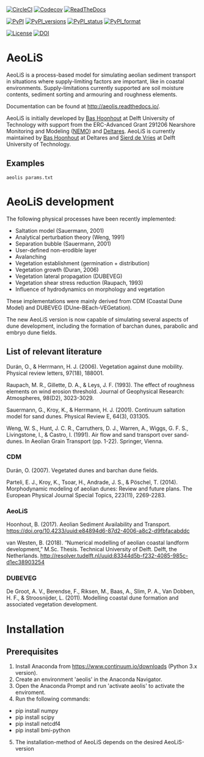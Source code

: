 [![CircleCI](https://circleci.com/gh/openearth/aeolis-python.svg?style=svg)](https://circleci.com/gh/openearth/aeolis-python)
[![Codecov](https://codecov.io/gh/openearth/aeolis-python/branch/master/graph/badge.svg)](https://codecov.io/gh/openearth/aeolis-python)
[![ReadTheDocs](http://readthedocs.org/projects/aeolis/badge/?version=latest)](http://aeolis.readthedocs.io/en/latest/)

[![PyPI](https://img.shields.io/pypi/v/AeoLiS.svg)](https://pypi.python.org/pypi/AeoLiS)
[![PyPI_versions](https://img.shields.io/pypi/pyversions/AeoLiS.svg)](https://pypi.python.org/pypi/AeoLiS)
[![PyPI_status](https://img.shields.io/pypi/status/AeoLiS.svg)](https://pypi.python.org/pypi/AeoLiS)
[![PyPI_format](https://img.shields.io/pypi/format/AeoLiS.svg)](https://pypi.python.org/pypi/AeoLiS)

[![License](https://img.shields.io/pypi/l/AeoLiS.svg)](https://pypi.python.org/pypi/AeoLiS)
[![DOI](https://zenodo.org/badge/7830/openearth/aeolis-python.svg)](https://zenodo.org/badge/latestdoi/7830/openearth/aeolis-python)

# AeoLiS
AeoLiS is a process-based model for simulating aeolian sediment
transport in situations where supply-limiting factors are important,
like in coastal environments. Supply-limitations currently supported
are soil moisture contents, sediment sorting and armouring and
roughness elements.

Documentation can be found at
http://aeolis.readthedocs.io/.

AeoLiS is initially developed by [Bas Hoonhout](mailto:b.m.hoonhout@tudelft.nl)
at Delft University of Technology with support from the ERC-Advanced
Grant 291206 Nearshore Monitoring and Modeling
([NEMO](http://nemo.citg.tudelft.nl>)) and
[Deltares](http://www.deltares.nl>). AeoLiS is currently maintained by
[Bas Hoonhout](mailto:bas.hoonhout@deltares.nl) at Deltares and
[Sierd de Vries](mailto:Sierd.deVries@tudelft.nl) at Delft University of Technology.

## Examples

```
aeolis params.txt
```

# AeoLiS development

The following physical processes have been recently implemented:
- Saltation model (Sauermann, 2001)
- Analytical perturbation theory (Weng, 1991)
- Separation bubble (Sauermann, 2001)
- User-defined non-erodible layer
- Avalanching
- Vegetation establishment (germination + distribution)
- Vegetation growth (Duran, 2006)
- Vegetation lateral propagation (DUBEVEG)
- Vegetation shear stress reduction (Raupach, 1993)
- Influence of hydrodynamics on morphology and vegetation

These implementations were mainly derived from CDM (Coastal Dune Model) and DUBEVEG (DUne-BEach-VEGetation).

The new AeoLiS version is now capable of simulating several aspects of dune development, 
including the formation of barchan dunes, parabolic and embryo dune fields.

## List of relevant literature

Durán, O., & Herrmann, H. J. (2006). Vegetation against dune mobility. Physical review letters, 97(18), 188001.

Raupach, M. R., Gillette, D. A., & Leys, J. F. (1993). The effect of roughness elements on wind erosion threshold. Journal of Geophysical Research: Atmospheres, 98(D2), 3023-3029.

Sauermann, G., Kroy, K., & Herrmann, H. J. (2001). Continuum saltation model for sand dunes. Physical Review E, 64(3), 031305.

Weng, W. S., Hunt, J. C. R., Carruthers, D. J., Warren, A., Wiggs, G. F. S., Livingstone, I., & Castro, I. (1991). Air flow and sand transport over sand-dunes. In Aeolian Grain Transport (pp. 1-22). Springer, Vienna.

### CDM

Durán, O. (2007). Vegetated dunes and barchan dune fields.

Parteli, E. J., Kroy, K., Tsoar, H., Andrade, J. S., & Pöschel, T. (2014). Morphodynamic modeling of aeolian dunes: Review and future plans. The European Physical Journal Special Topics, 223(11), 2269-2283.

### AeoLiS

Hoonhout, B. (2017). Aeolian Sediment Availability and Transport. https://doi.org/10.4233/uuid:e84894d6-87d2-4006-a8c2-d9fbfacabddc

van Westen, B. (2018). “Numerical modelling of aeolian coastal landform development,” M.Sc. Thesis. Technical University of Delft. Delft, the Netherlands. http://resolver.tudelft.nl/uuid:83344d5b-f232-4085-985c-d1ec38903254 

### DUBEVEG

De Groot, A. V., Berendse, F., Riksen, M., Baas, A., Slim, P. A., Van Dobben, H. F., & Stroosnijder, L. (2011). Modelling coastal dune formation and associated vegetation development.


# Installation

## Prerequisites 

1. Install Anaconda from https://www.continuum.io/downloads (Python 3.x version).
2. Create an environment 'aeolis' in the Anaconda Navigator.
3. Open the Anaconda Prompt and run 'activate aeolis' to activate the enviroment.
4. Run the following commands:
  - pip install numpy
  - pip install scipy
  - pip install netcdf4
  - pip install bmi-python
  
5. The installation-method of AeoLiS depends on the desired AeoLiS-version
